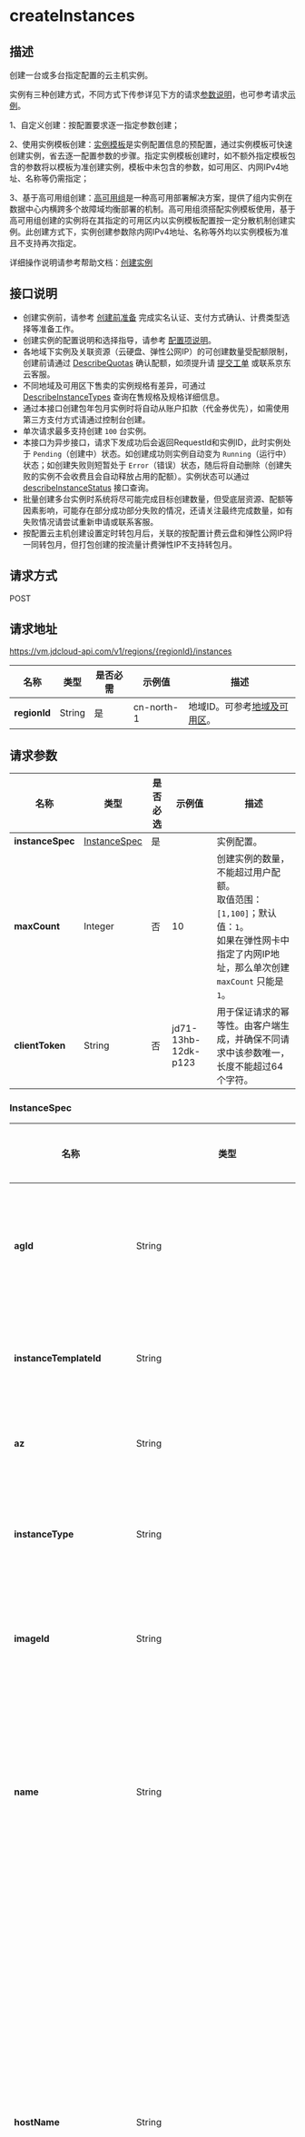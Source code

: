 # createInstances


## 描述

创建一台或多台指定配置的云主机实例。

实例有三种创建方式，不同方式下传参详见下方的请求[参数说明](createInstances#user-content-requestparameters)，也可参考请求[示例](createInstances#user-content-1)。

1、自定义创建：按配置要求逐一指定参数创建；<br>

2、使用实例模板创建：[实例模板](https://docs.jdcloud.com/virtual-machines/instance-template-overview)是实例配置信息的预配置，通过实例模板可快速创建实例，省去逐一配置参数的步骤。指定实例模板创建时，如不额外指定模板包含的参数将以模板为准创建实例，模板中未包含的参数，如可用区、内网IPv4地址、名称等仍需指定；<br>

3、基于高可用组创建：[高可用组](https://docs.jdcloud.com/availability-group/product-overview)是一种高可用部署解决方案，提供了组内实例在数据中心内横跨多个故障域均衡部署的机制。高可用组须搭配实例模板使用，基于高可用组创建的实例将在其指定的可用区内以实例模板配置按一定分散机制创建实例。此创建方式下，实例创建参数除内网IPv4地址、名称等外均以实例模板为准且不支持再次指定。

详细操作说明请参考帮助文档：[创建实例](https://docs.jdcloud.com/cn/virtual-machines/create-instance)

## 接口说明
- 创建实例前，请参考 [创建前准备](https://docs.jdcloud.com/virtual-machines/account-preparation-linux) 完成实名认证、支付方式确认、计费类型选择等准备工作。
- 创建实例的配置说明和选择指导，请参考 [配置项说明](https://docs.jdcloud.com/cn/virtual-machines/select-configuration-linux)。
- 各地域下实例及关联资源（云硬盘、弹性公网IP）的可创建数量受配额限制，创建前请通过 [DescribeQuotas](https://docs.jdcloud.com/cn/virtual-machines/api/describequotas?content=API) 确认配额，如须提升请 [提交工单](https://ticket.jdcloud.com/applyorder/submit) 或联系京东云客服。
- 不同地域及可用区下售卖的实例规格有差异，可通过 [DescribeInstanceTypes](https://docs.jdcloud.com/virtual-machines/api/describeinstancetypes?content=API) 查询在售规格及规格详细信息。
- 通过本接口创建包年包月实例时将自动从账户扣款（代金券优先），如需使用第三方支付方式请通过控制台创建。
- 单次请求最多支持创建 `100` 台实例。
- 本接口为异步接口，请求下发成功后会返回RequestId和实例ID，此时实例处于 `Pending`（创建中）状态。如创建成功则实例自动变为 `Running`（运行中）状态；如创建失败则短暂处于 `Error`（错误）状态，随后将自动删除（创建失败的实例不会收费且会自动释放占用的配额）。实例状态可以通过 [describeInstanceStatus](https://docs.jdcloud.com/virtual-machines/api/describeinstancestatus?content=API) 接口查询。
- 批量创建多台实例时系统将尽可能完成目标创建数量，但受底层资源、配额等因素影响，可能存在部分成功部分失败的情况，还请关注最终完成数量，如有失败情况请尝试重新申请或联系客服。
- 按配置云主机创建设置定时转包月后，关联的按配置计费云盘和弹性公网IP将一同转包月，但打包创建的按流量计费弹性IP不支持转包月。


## 请求方式
POST

## 请求地址
https://vm.jdcloud-api.com/v1/regions/{regionId}/instances

|名称|类型|是否必需|示例值|描述|
|---|---|---|---|---|
|**regionId**|String|是|cn-north-1|地域ID。可参考[地域及可用区](https://docs.jdcloud.com/cn/virtual-machines/regions-and-availabilityzones)。|

## <div id="user-content-requestparameters">请求参数</div>
|名称|类型|是否必选|示例值|描述|
|---|---|---|---|---|
|**instanceSpec**|[InstanceSpec](createInstances#user-content-1)|是| |实例配置。<br>|
|**maxCount**|Integer|否|10|创建实例的数量，不能超过用户配额。<br>取值范围：`[1,100]`；默认值：`1`。<br>如果在弹性网卡中指定了内网IP地址，那么单次创建 `maxCount` 只能是 `1`。<br>|
|**clientToken**|String|否| jd71-13hb-12dk-p123|用于保证请求的幂等性。由客户端生成，并确保不同请求中该参数唯一，长度不能超过64个字符。<br>|

### <div id="user-content-2">InstanceSpec</div>

|名称|类型|是否必选|示例值|描述|
|---|---|---|---|---|
|**agId**|String|否|ag-81qq****pn|高可用组ID。指定此参数后，将默认使用高可用组关联的实例模板创建实例，实例模板中的参数不可覆盖替换。实例模板以外的参数（内网IPv4/Ipv6分配方式、名称、描述、标签）可指定。<br>|
|**instanceTemplateId**|String|否|it-u3o8****yy|实例模板ID。指定此参数后，如实例模板中参数不另行指定将默认以模板配置创建实例，如指定则以指定值为准创建。<br>指定 `agId` 时此参数无效。<br>|
|**az**|String|否|cn-north-1a|实例所属的可用区，可参考[地域及可用区](https://docs.jdcloud.com/cn/virtual-machines/regions-and-availabilityzones)。<br>如不指定 `agId` 以使用高可用组设置的可用区，此参数为必选。<br>|
|**instanceType**|String|否|g.n2.xlarge|实例规格。可通过 [DescribeInstanceTypes](https://docs.jdcloud.com/virtual-machines/api/describeinstancetypes) 接口查询各地域及可用区下的规格售卖情况。<br>如不指定 `agId` 或 `instanceTemplateId` 以使用实例模板中配置的规格，此参数为必选。<br>|
|**imageId**|String|否| img-m5s0****29|镜像ID。可通过 [DescribeImages](https://docs.jdcloud.com/virtual-machines/api/describeimages) 接口获得指定地域的镜像信息。<br>如不指定 `agId` 或 `instanceTemplateId` 以使用实例模板中配置的镜像，此参数为必选。<br>|
|**name**|String|是|instance-\[001\]-ops|实例名称。长度为1\~128个字符，只允许中文、数字、大小写字母、英文下划线（\_）、连字符（-）及点（.），不能以（.）作为首尾。<br>批量创建多台实例时，可在name中非首位位置以\[start_number]格式来设置有序name。start_number为起始序号，其位数代表编号字符位数，范围：\[0,9999]。详情参见[为实例设置有序名称](https://docs.jdcloud.com/cn/virtual-machines/set-ordered-name)。<br>|
|**hostName**|String|否|instance-\[001\]-ops|实例hostname。若不指定hostname，则默认以实例名称 `name` 作为hostname，但是会以RFC 952和RFC 1123命名规范做一定转义。<br>**Windows系统**：长度为2\~15个字符，允许大小写字母、数字或连字符（-），不能以连字符（-）开头或结尾，不能连续使用连字符（-），也不能全部使用数字。不支持点号（.）。<br>**Linux系统**：长度为2-64个字符，允许支持多个点号，点之间为一段，每段允许使用大小写字母、数字或连字符（-），但不能连续使用点号（.）或连字符（-），不能以点号（.）或连字符（-）开头或结尾。<br>批量创建多台实例时，可在hostname中非首位位置以\[start_number]格式来设置有序hostname。start_number为起始序号，其位数代表编号字符位数，范围：\[0,9999]。详情参见[为实例设置Hostname](https://docs.jdcloud.com/cn/virtual-machines/set-ordered-name)。|
|**password**|String|否|Instance@010|实例密码。可用于SSH登录和VNC登录。长度为8\~30个字符，必须同时包含大、小写英文字母、数字和特殊符号中的三类字符。特殊符号包括：\(\)\`~!@#$%^&\*\_-+=\|{}\[ ]:";'<>,.?/，更多密码输入要求请参见 [公共参数规范](https://docs.jdcloud.com/virtual-machines/api/general_parameters)。<br>如指定密钥且 `passwordAuth` 设置为 `true` ，则密码不会生成注入，否则即使不指定密码系统也将默认自动生成随机密码，并以短信和邮件通知。<br>|
|**keyNames**|String[]|否|\[&quot;keypair001&quot;\]|密钥对名称。仅Linux系统下该参数生效，当前仅支持输入单个密钥。<br>|
|**elasticIp**|[ElasticIpSpec](createInstances#user-content-11)|否| |主网卡主IP关联的弹性公网IP配置。<br>|
|**primaryNetworkInterface**|[InstanceNetworkInterfaceAttachmentSpec](createInstances#user-content-9)|否| |主网卡配置。<br>|
|**systemDisk**|[InstanceDiskAttachmentSpec](createInstances#user-content-7)|否| |系统盘配置。<br>|
|**dataDisks**|[InstanceDiskAttachmentSpec[]](createInstances#user-content-7)|否| |数据盘配置。单实例最多可挂载云硬盘（系统盘+数据盘）的数量受实例规格的限制。<br>|
|**charge**|[ChargeSpec](createInstances#user-content-6)|否| |计费配置。<br>云主机不支持按用量方式计费，默认为按配置计费。<br>打包创建数据盘的情况下，数据盘的计费方式只能与云主机保持一致。<br>打包创建弹性公网IP的情况下，若公网IP的计费方式没有指定为按用量计费，那么公网IP计费方式只能与云主机保持一致。<br>|
|**metadata**|[Metadata[]](createInstances#user-content-5)|否| |用户自定义元数据。以key-value键值对形式指定，可在实例系统内通过元数据服务查询获取。最多支持20对键值对，且key不超过256字符，value不超过16KB，不区分大小写。<br>注意：key不要以连字符(-)结尾，否则此key不生效。<br>|
|**userdata**|[Userdata[]](createInstances#user-content-4)|否| |自定义脚本。目前仅支持启动脚本，即 `launch-script`，须 `base64` 编码且编码前数据长度不能超过16KB。<br>**linux系统**：支持 `bash` 和 `python`，编码前须分别以 `#!/bin/bash` 和 `#!/usr/bin/env python` 作为内容首行。<br>**Windows系统**：支持 `bat` 和 `powershell`，编码前须分别以 `<cmd></cmd>和<powershell></powershell>` 作为内容首、尾行。<br>|
|**description**|String|否| |实例描述。256字符以内。<br>|
|**noPassword**|Boolean|否| |使用实例模板创建实例时，如模板中已设置密码，期望不使用该密码而由系统自动生成时，可通过此参数（`true`）实现。<br>可选值：<br>`true`：不使用实例模板中配置的密码。<br>`false`：使用实例模板中配置的密码。<br>仅在未指定 `agId` 且指定 `instanceTemplateId`，且 `password` 为空时，此参数(`true`)生效。<br>|
|**noKeyNames**|Boolean|否| |使用实例模板创建实例时，如模板中已设置密钥，期望不使用该密钥仅使用密码作为登录凭证时，可通过此参数（`true`）实现。<br>仅在未指定 `agId` 且指定 `instanceTemplateId`，且 `keyNames` 为空时，此参数(`true`)生效。<br>|
|**noElasticIp**|Boolean|否| |使用实例模板创建实例时，如模板中已设置弹性公网IP，期望不绑定弹性公网IP时，可通过此参数（`true`）实现。<br>仅在未指定 `agId` 且指定 `instanceTemplateId`，且 `elasticIp` 为空时，此参数(`true`)生效。<br>|
|**userTags**|[Tag[]](createInstances#user-content-3)|否| |自定义实例标签。以key-value键值对形式指定，最多支持10个标签。key不能以 "jrn:" 或“jdc-”开头，仅支持中文、大/小写英文、数字及如下符号：`\_.,:\/=+-@`。<br>|
|**chargeOnStopped**|String|否|stopCharging|停机不计费模式。该参数仅对按配置计费且系统盘为云硬盘的实例生效，并且不是专有宿主机中的实例。配置停机不计费且停机后，实例部分将停止计费，且释放实例自身包含的资源（CPU/内存/GPU/本地数据盘）。<br>可选值：<br>`keepCharging`（默认值）：停机后保持计费，不释放资源。<br>`stopCharging`：停机后停止计费，释放实例资源。<br>|
|**autoImagePolicyId**|String|否|pol-xgsc****7e|自动任务策略ID。<br>|
|**passwordAuth**|String|否||是否允许SSH密码登录。<br>`yes`：允许SSH密码登录。<br>`no`：禁止SSH密码登录。<br>仅在指定密钥时此参数有效，指定此参数后密码即使输入也将被忽略，同时会在系统内禁用SSH密码登录。<br>|
|**imageInherit**|String| 否||是否使用镜像中的登录凭证，不再指定密码或密钥。<br>`yes`：使用镜像登录凭证。<br>`no`（默认值）：不使用镜像登录凭证。<br>仅使用私有或共享镜像时此参数有效。若指定`imageInherit=yes`则指定的密码或密钥将无效。|
|**resourceGroupId**|String| 否||资源组ID。|

### <div id="user-content-3">Tag</div>
|名称|类型|是否必选|示例值|描述|
|---|---|---|---|---|
|**key**|String|否|环境|标签key。长度不能超过127字符，不能以 `jrn:` 或 `jdc-` 开头，仅支持中文、大/小写英文、数字及如下符号：`\_.,:\/=+-@`。|
|**value**|String|否|测试|标签value。长度不能超过255字符，仅支持中文、大/小写英文、数字及如下符号：`\_.,:\/=+-@`。|

### <div id="user-content-4">Userdata</div>

|名称|类型|是否必选|示例值|描述|
|---|---|---|---|---|
|**key**|String|否|launch-script|脚本类型，当前仅支持输入 `launch-script`，即启动脚本。|
|**value**|String|否|IyEvYmluL2Jhc2gKZWNobyAnMTIzJw|脚本内容，须 `Base64` 编码，且编码前长度不能超过16KB。|

### <div id="user-content-5">Metadata</div>

|名称|类型|是否必选|示例值|描述|
|---|---|---|---|---|
|**key**|String|否|index|key，字符长度不超过256，支持全字符。不能以连字符(-)结尾，否则此key不生效。|
|**value**|String|否|1|value，字符长度不超过16KB，支持全字符。|

### <div id="user-content-6">ChargeSpec</div>

|名称|类型|是否必选|示例值|描述|
|---|---|---|---|---|
|**chargeMode**|String|否|prepaid_by_duration |计费模式。<br>可选值：<br>`postpaid_by_duration`（默认值）：按配置（后付费）<br>`prepaid_by_duration`：包年包月（预付费）<br>`postpaid_by_usage`：按用量（后付费）<br>仅弹性公网IP支持`postpaid_by_usage`，具体计费说明请参考[实例计费类型说明](https://docs.jdcloud.com/cn/virtual-machines/billing-overview)。|
|**chargeUnit**|String|否| month|包年包月付费单位或按配置计费模式定时转换为包年包月付费单位。<br>仅`chargeMode=prepaid_by_duration`或`chargeMode=postpaid_by_duration`&`autoChangeChargeMode=true`时此参数有效。<br>可选值：<br>`month`（默认值）：月<br>`year`：年|
|**chargeDuration**|Integer|否|1 |包年包月付费单位或计费模式转换（按配置定时转包年包月）付费时长。<br>仅`chargeMode=prepaid_by_duration`或`chargeMode=postpaid_by_duration` & `autoChangeChargeMode=true`时此参数有效。<br>取值范围：<br>`chargeUnit=month`时：`[1,9]`<br>`chargeUnit=year`时：`[1,3]`|
|**autoRenew**|Boolean|否|true |自动续费。<br>可选值：<br>`true`：开通自动续费<br>`false`（默认值）：不开通自动续费|
|**autoChangeChargeMode**|Boolean|否|False | 计费模式定时转换。<br>支持在指定日期从按配置计费转换为包年包月计费，且只有按配置计费支持开启。<br>可选值：<br>`true`：开通定时转换<br>`false`（默认值）：不开通定时转换|
|**autoChangeChargeModeDate**|String|否|2022-12-15|计费模式定时转换日期。<br>格式"yyyy-MM-dd" ，例"2022-12-18"。<br>指定日期的0点开始执行转换 ，autoChangeChargeMode为true时必填。|
|**buyScenario**|String|否| |统一活动凭证。此参数暂未启用，无须指定且指定无效。|

### <div id="user-content-7">InstanceDiskAttachmentSpec</div>

|名称|类型|是否必选|示例值|描述|
|---|---|---|---|---|
|**diskCategory**|String|否||磁盘类型。<br>**系统盘**：此参数无须指定，其类型取决于镜像类型。<br>**数据盘**：数据盘仅支持云硬盘`cloud`。<br>|
|**autoDelete**|Boolean|否|true|是否随实例一起删除，即删除实例时是否自动删除此磁盘。此参数仅对按配置计费的非多点挂载云硬盘生效。<br>`true`：随实例删除。<br>`false`（默认值）：不随实例删除。<br>|
|**cloudDiskSpec**|[diskspec](createInstances#user-content-8)|否| |磁盘详细配置。此参数仅针对云硬盘，本地系统盘无须指定且指定无效。<br>|
|**deviceName**|String|否|vdb|磁盘逻辑挂载点。<br>**系统盘**：此参数无须指定且指定无效，默认为vda。<br>**数据盘**：取值范围：`[vdb~vdbm]`。<br>|
|**noDevice**|Boolean|否| |排除设备，使用此参数 `noDevice` 配合 `deviceName` 一起使用。<br>创建云主机的场景下：使用此参数可以排除实例模板、或镜像中的数据盘。<br>示例：如果镜像中除系统盘还包含一块或多块数据盘，期望仅使用镜像中的部分磁盘，配置`deviceName=vdb`、`noDevice=true`，则表示在使用镜像创建实例时，忽略数据盘vdb配置，不创建磁盘。|

### <div id="user-content-8">DiskSpec</div>

|名称|类型|是否必选|示例值|描述|
|---|---|---|---|---|
|**az**|String|否| |云硬盘可用区。创建实例时此参数无须指定且指定无效。云硬盘可用区默认同实例。|
|**name**|String|否| |云硬盘名称。创建实例时此参数无须指定。如指定则按指定名称创建，如不指定云硬盘名称同实例名称，创建多块磁盘时会在名称后依次追加序号1,2...。|
|**description**|String|否| |云硬盘描述。|
|**diskType**|String|是|ssd.gp1 |云硬盘类型。各类型介绍请参见[云硬盘类型](https://docs.jdcloud.com/cn/cloud-disk-service/instance-type)。<br>可选值：<br>`ssd.gp1`：通用型SSD<br>`ssd.io1`：性能型SSD<br>`hdd.std1`：容量型HDD<br>|
|**diskSizeGB**|Integer|是|50 |云硬盘容量，单位为 GiB，步长10GiB。<br>取值范围：<br>系统盘：`[40,500]`GiB，且不能小于镜像系统盘容量<br>数据盘：`[20,16000]`GiB，如指定`snapshotId`创建云硬盘则不能小于快照容量。|
|**iops**|Integer|否| 2000|云硬盘IOPS，步长为10。仅`diskType=ssd.io1`时此参数有效。<br>取值范围：`[200,min(32000,diskSizeGB*50)]`<br>默认值：`diskSizeGB*30`|
|**snapshotId**|String|否|snapshot-ev1h****gd |创建云硬盘使用的快照ID。|
|**policyId**|String|否| ss-policy-5v25****us |云硬盘自动快照策略ID。|
|**charge**|[ChargeSpec](createInstances#user-content-6)|否| |云硬盘计费配置。创建实例时此参数无须指定且指定无效，云硬盘计费类型默认与实例计费类型一致。|
|**multiAttachable**|Boolean|否||云硬盘是否支持多点挂载。创建实例时此参数无须指定。|
|**encrypt**|Boolean|否| false|云硬盘是否加密。<br>可选值：<br>`true`：加密<br>`false`（默认值）：不加密|

### <div id="user-content-9">InstanceNetworkInterfaceAttachmentSpec</div>
|名称|类型|是否必选|示例值|描述|
|---|---|---|---|---|
|**deviceIndex**|Integer|否|1|网卡设备Index。创建实例时此参数无须指定且指定无效。<br>对于主网卡默认Index为1。<br>|
|**autoDelete**|Boolean|否|true|是否随实例一起删除。<br>`true`：随实例删除。<br>`false`：不随实例删除。<br>主网卡此属性默认为`true`|
|**networkInterface**|[NetworkInterfaceSpec](createInstances#user-content-10)|否| |网卡设备详细配置。<br>|

### <div id="user-content-10">NetworkInterfaceSpec</div>
|名称|类型|是否必选|示例值|描述|
|---|---|---|---|---|
|**subnetId**|String|是|subnet-8kbl****er |子网ID|
|**az**|String|否| |网卡可用区。创建实例时此参数无须指定且指定无效。|
|**networkInterfaceName**|String|否| |网卡名称。创建实例时此参数无须指定且指定无效。|
|**primaryIpAddress**|String|否| 10.192.0.\*\* |网卡主IP。如不指定，则自动从所选子网可用IP中分配；如指定，请在在子网可用IP范围内指定。<br>指定IP地址时，主机数量`maxCount`仅可指定为`1`。|
|**secondaryIpAddresses**|String[]|否| |网卡辅助内网IP地址。创建实例时此参数无须指定且指定无效。|
|**secondaryIpCount**|Integer|否| |自动分配的网卡辅助内网IP数量。创建实例时此参数无须指定且指定无效|
|**securityGroups**|String[]|否| ["sg-1r4z****ra"] |实例（主网卡）所属绑定的安全组ID。最多可指定5个。|
|**sanityCheck**|Integer|否| |参数已弃用，指定无效。|
|**description**|String|否| |网卡描述。创建实例时此参数无须指定且指定无效。|

### <div id="user-content-11">ElasticIpSpec</div>
|名称|类型|是否必选|示例值|描述|
|---|---|---|---|---|
|**bandwidthMbps**|Integer|是|10|弹性公网IP的带宽上限，单位：Mbps。<br>取值范围为：`[1-200]`。|
|**provider**|String|是| bgp|弹性公网IP线路。中心可用区目前仅提供`BGP`类型IP。|
|**chargeSpec**|[ChargeSpec](createInstances#chargespec)|否| |弹性公网IP计费模式。可选值：<br>`bandwith`：按带宽计费 <br>`flow`：按流量计费。若指定`chargeSpec=bandwith`则弹性公网IP计费类型同实例（包年包月或按配置）。边缘可用区目前仅支持`flow`计费模式。|

## 返回参数
|名称|类型|示例值|描述|
|---|---|---|---|
|**result**|[Result](createInstances#user-content-12)| |响应结果。|
|**requestId**|String|c2hmmaan8w06w19qcdfuic4w03f7ft2d|请求ID。|

### <div id="user-content-12">Result</div>

|名称|类型|示例值|描述|
|---|---|---|---|
|**instanceIds**|String[]|\[&quot;i-eumm\*\*\*\*d6&quot;,&quot;i-y5nh\*\*\*\*9w&quot;\]|实例ID列表。|


## 请求示例

<div id="user-content-1"></div>

调用方法、签名算法及公共请求参数请参考 [京东云OpenAPI公共说明](https://docs.jdcloud.com/common-declaration/api/introduction)。

#### 场景1：自定义创建
华北可用区A，创建1台 `g.n2.large` 规格的按配置计费实例，同时设置 `密码` 和 `SSH密钥`，创建并绑定5Mbps的 `BGP IP`，系统盘类型指定为 `通用型SSD`，随实例创建一块20GB的 `性能型SSD` 并设定 `iops` 为1000，配置实例为停机不计费。

- 请求示例

POST

```JSON
/v1/regions/cn-north-1/instances
{
  "maxCount":1,
  "InstanceSpec":{
    "az":"cn-north-1a",
    "ImageId":"img-m5s0****29",
    "InstanceType":"g.n2.large",
    "name":"instance",
    "password":"A1i2n@Apix#",
    "keyNames":[
      "ssh-key-test"
    ],
    "elasticIp":{
      "bandwidthMbps":5,
      "provider":"bgp"
    },
    "primaryNetworkInterface":{
      "networkInterface":{
        "subnetId":"subnet-c2p3****9o",
        "securityGroups":[
          "sg-p2d1****ya"
        ]
      }
    },
    "systemDisk":{
      "cloudDiskSpec":{
        "diskType":"ssd.gp1"
      }
    },
    "dataDisks":[
    {
      "diskCategory":"cloud",
      "cloudDiskSpec":{
        "diskType":"ssd.io1",
        "diskSizeGB":20,
        "iops":1000
      }
    }
    ],
    "chargeOnStopped":"stopCharging"
  }
}
```

- 返回示例

```JSON
{
  "result":{
    "instanceIds":[
      "i-eumm****d6"
    ]
  },
  "requestId":"c2i8w4g6fiqocr2fetqf8ef59k1k4wir"
}
```
#### 场景2：使用实例模板创建
华北可用区A，使用实例模板创建1台包年包月计费实例，包月时长1个月并开通自动续费功能，并重新指定密码和SSH密钥。

- 请求示例

POST

```JSON
/v1/regions/cn-north-1/instances
{
  "maxCount":1,
  "InstanceSpec":{
    "az":"cn-north-1a",
    "instanceTemplateId":"it-u3o8****yy",
    "name":"instance",
    "password":"A1i2n@Apix#",
    "keyNames":[
      "ssh-key-test"
    ],
    "charge":{
      "chargeMode":"prepaid_by_duration",
      "chargeUnit":"month",
      "chargeDuration":1,
      "autoRenew":true
    }
  }
}
```

- 返回示例

```JSON
{
  "result":{
    "instanceIds":[
      "i-eumm****d6"
    ]
  },
  "requestId":"c2i91887dpbocwfgkaa55jj1ugdh5rjs"
}
```
#### 场景3：基于高可用组创建
基于高可用组创建实例，除名称必须指定外，另外增加tag用于标识实例环境信息。

- 请求示例

POST

```JSON
/v1/regions/cn-north-1/instances
{
  "maxCount":2,
  "InstanceSpec":{
    "agId":"ag-81qq****pn",
    "name":"instance",
    "userTags":[
    {
      "key":"environment",
      "value":"test"
    }
    ]
  }
}

```
- 返回示例

```JSON
{
  "result":{
    "instanceIds":[
      "i-eumm****d6",
      "i-y5nh****9w"
    ]
  },
  "requestId":"c2i8cp2nk66nivcf85gvhad46ggjich6"
}
```



## 返回码
|HTTP状态码|错误码|描述|错误解析|
|---|---|---|---|
|**200**||OK||
|**400**|INVALID_ARGUMENT|Parameter InstanceSpec.ImageId missing|参数ImageId不可为空。|
|**400**|INVALID_ARGUMENT|Invalid password|密码不符合规范。|
|**400**|FAILED_PRECONDITION|Disk type 'xx' is out of stock|所选类型云硬盘已售罄。|
|**400**|FAILED_PRECONDITION|Image 'xx' not ready|所选镜像处于非可用状态。|
|**400**|FAILED_PRECONDITION|stopCharging only applied to cloud system disk|仅系统盘类型为云硬盘的实例支持配置stopCharging参数。|
|**400**|FAILED_PRECONDITION|stopCharging only applied to postpaid by duration|仅计费类型为按配置计费的实例实例支持配置stopCharging参数。|
|**400**|FAILED_PRECONDITION|Image constraints. Only support cloud system disk|所选镜像仅支持硬云盘系统盘。|
|**400**|FAILED_PRECONDITION|Image constraints. Doesn't support instanceType 'xx'|所选镜像不支持当前配置的实例规格。|
|**400**|FAILED_PRECONDITION|Subnet 'xx' is unsupported in center zones|所选子网在中心可用区不可用。|
|**400**|FAILED_PRECONDITION|Available Ip in segments not enough|所选子网可用内网IP数量不足。|
|**400**|OUT_OF_RANGE|Maxcount out of range|创建数量超过允许上限。|
|**400**|OUT_OF_RANGE|InstanceSpec.SystemDisk.CloudDiskSpec.DiskSizeGB out of range|系统盘容量超出允许范围。|
|**400**|CONFLICT|Subnet 'xx' not support ipv6|所选子网不支持IPv6。|
|**404**|NOT_FOUND|Snapshot 'xx' not found|指定的快照不存在。|
|**404**|NOT_FOUND|InstanceType 'xx' not found|实例规格不存在。|
|**404**|NOT_FOUND|Subnet 'xx' not found|子网不存在。|
|**404**|NOT_FOUND|SecurityGroups 'xx' not found|安全组不存在。|
|**404**|NOT_FOUND|KeyPair 'xx' not found|密钥不存在。|
|**404**|NOT_FOUND|Image 'xx' not found|镜像不存在。|
|**429**|QUOTA_EXCEEDED|Instance quota limit exceeded|云主机配额不足。|
|**500**|INTERNAL|Internal server error|系统内部错误，请稍后重试。如果多次尝试失败，请提交工单。|
|**500**|UNKNOWN|Unknown server error|服务暂时不可用，请稍后重试。如果多次尝试失败，请提交工单。|
